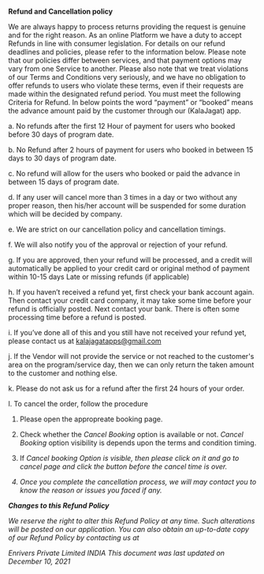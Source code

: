 <B>Refund and Cancellation policy</B>


We are always happy to process returns providing the request is genuine and for the right reason. As an online Platform we have a duty to accept Refunds in line with consumer legislation.
For details on our refund deadlines and policies, please refer to the information below. Please note that our policies differ between services, and that payment options may vary from one Service to another. Please also note that we treat violations of our Terms and Conditions very seriously, and we have no obligation to offer refunds to users who violate these terms, even if their requests are made within the designated refund period. You must meet the following Criteria for Refund. 
In below points the word “payment” or “booked” means the advance amount paid by the customer through our (KalaJagat) app. 

a.	No refunds after the first 12 Hour of payment for users who booked before 30 days of program date.

b.	No Refund after 2 hours of payment for users who booked in between 15 days to 30 days of program date.

c.	No refund will allow for the users who booked or paid the advance in between 15 days of program date.

d.	If any user will cancel more than 3 times in a day or two without any proper reason, then his/her account will be suspended for some duration which will be decided by company. 

e. We are strict on our cancellation policy and cancellation timings. 

f.	We will also notify you of the approval or rejection of your refund.

g.	If you are approved, then your refund will be processed, and a credit will automatically be applied to your credit card or original method of payment within 10-15 days Late or missing refunds (if applicable)

h.	If you haven’t received a refund yet, first check your bank account again. Then contact your credit card company, it may take some time before your refund is officially posted. Next contact your bank. There is often some processing time before a refund is posted.

i.	If you’ve done all of this and you still have not received your refund yet, please contact us at kalajagatapps@gmail.com

j.	If the Vendor will not provide the service or not reached to the customer's area on the program/service day, then we can only return the taken amount to the customer and nothing else. 

k.	Please do not ask us for a refund after the first 24 hours of your order. 

l.	To cancel the order, follow the procedure 

1.	Please open the appropreate booking page.

2.	Check whether the <I>Cancel Booking</I> option is available or not. <I>Cancel Booking</I> option visibility is depends upon the terms and condition timing.

3. If <I> Cancel booking Option is visible, then please click on it and go to cancel page and click the button before the cancel time is over.

4.	Once you complete the cancellation process, we will may contact you to know the reason or issues you faced if any.

<B>Changes to this Refund Policy</B>
  
We reserve the right to alter this Refund Policy at any time. Such alterations will be posted on our application. You can also obtain an up-to-date copy of our Refund Policy by contacting us at

Enrivers Private Limited 
INDIA 
This document was last updated on December 10, 2021

